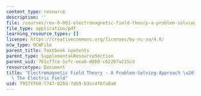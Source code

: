 ```yaml
---
content_type: resource
description: ''
file: /courses/res-6-002-electromagnetic-field-theory-a-problem-solving-approach-spring-2008/7957ff60f747028d7db9b3cc4f8fa0a0_MITRES_6_002S08_chapter2.pdf
file_type: application/pdf
learning_resource_types: []
license: https://creativecommons.org/licenses/by-nc-sa/4.0/
ocw_type: OCWFile
parent_title: Textbook contents
parent_type: SupplementalResourceSection
parent_uid: 781cf7ce-5cfc-eea8-d860-cb2207a215cd
resourcetype: Document
title: "Electromagnetic Field Theory - A Problem-Solving Approach \u2013 Chapter 2:\
  \ The Electric Field"
uid: 7957ff60-f747-028d-7db9-b3cc4f8fa0a0
---
```

